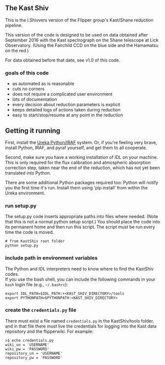 ## The Kast Shiv ##

This is the I.Shivvers version of the
Flipper group's Kast/Shane reduction pipeline.

This version of the code is designed to be used on data obtained
after September 2016
with the Kast spectrograph on the Shane telescope at Lick Observatory.
(Using the Fairchild CCD on the blue side and the Hamamatsu on the red.)

For data obtained before that date, see v1.0 of this code.

### goals of this code ###

- as automated as is reasonable
- cuts no corners
- does not require a complicated user environment
- lots of documentation
- every decision about reduction parameters is explicit
- keeps detailed logs of actions taken during reduction
- easy to start/stop/resume at any point in the reduction

## Getting it running ##

First, install the [Ureka Python/IRAF](http://ssb.stsci.edu/ureka/) system.
Or, if you're feeling very brave, install Python, IRAF, and pyraf yourself, and get
them to all cooperate.

Second, make sure you have a working installation of IDL on your machine.
This is only required for the flux calibration and atmospheric absorption
correction step, taken near the end of the reduction, which has not yet
been translated into Python.

There are some additional Python packages required too: Python will notify you the 
first time it's run.  Install them using 'pip install' from within the Ureka environment.

### run setup.py ###

The setup.py code inserts appropriate paths into files where needed.
(Note that this is not a normal python setup script.)
You should place the code into its permanent home and then run this script.
The script must be run every time the code is moved.

    # from KastShiv root folder
    python setup.py


### include path in environment variables ###

The Python and IDL interpreters need to know where to find the KastShiv
codes.  
If you use the bash shell, you can include the following commands in your `bash` login file (e.g., `~/.bashrc`):

    export IDL_PATH=$IDL_PATH:+<KAST_SHIV_DIRECTORY>/tools
    export PYTHONPATH=$PYTHONPATH:<KAST_SHIV_DIRECTORY>

### create the `credentials.py` file ###

There must exist a file named `credentials.py` in the KastShiv/tools folder, and in
that file there must live the credentials for logging into the Kast data repository
and the flipperwiki.  For example:

    >$ echo credentials.py
    wiki_un = 'USERNAME'
	wiki_pw = 'PASSWORD'
	repository_un = 'USERNAME'
	repository_pw = 'PASSWORD'


